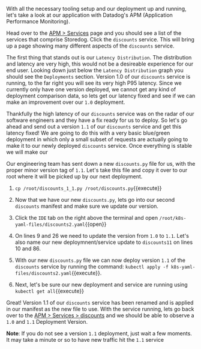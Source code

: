 With all the necessary tooling setup and our deployment up and running, let's take a look at our application with Datadog's APM (Application Performance Monitoring). 

Head over to the <a href="https://app.datadoghq.com/apm/services"> APM > Services</a> page and you should see a list of the services that comprise Storedog. Click the `discounts` service. This will bring up a page showing many different aspects of the `discounts` service.

The first thing that stands out is our `Latency Distribution`. The distribution and latency are very high, this would not be a desireable experience for our end user. Looking down just below the `Latency Distribution` graph you should see the `Deployments` section. Version 1.0 of our `discounts` service is running, to the far right you will see its very high P95 latency. Since we currently only have one version deployed, we cannot get any kind of deployment comparison data, so lets get our latency fixed and see if we can make an improvement over our `1.0` deployment. 

Thankfully the high latency of our `discounts` service was on the radar of our software engineers and they have a fix ready for us to deploy. So let's go ahead and send out a version `1.1` of our `discounts` service and get this latency fixed! We are going to do this with a very basic blue/green deployment in which only a small subset of requests are actually going to make it to our newly deployed `discounts` service. Once everything is stable we will make our

Our engineering team has sent down a new `discounts.py` file for us, with the proper minor version tag of `1.1`. Let's take this file and copy it over to our root where it will be picked up by our next deployment.

1. `cp /root/discounts_1_1.py /root/discounts.py`{{execute}}

1. Now that we have our new `discounts.py`, lets go into our second `discounts` manifest and make sure we update our version.

1. Click the `IDE` tab on the right above the terminal and open `/root/k8s-yaml-files/discounts2.yaml`{{open}}

1. On lines 9 and 26 we need to update the version from `1.0` to `1.1`. Let's also name our new deploymnent/service update to `discounts11` on lines 10 and 86.

1. With our new `discounts.py` file we can now deploy version `1.1` of the `discounts` service by running the command: `kubectl apply -f k8s-yaml-files/discounts2.yaml`{{execute}}.

1. Next, let's be sure our new deployment and service are running using `kubectl get all`{{execute}}

Great! Version 1.1 of our `discounts` service has been renamed and is applied in our manifest as the new file to use. With the service running, lets go back over to the <a href=https://app.datadoghq.com/apm/service/discounts>APM > Services > discounts</a> and we should be able to observe a `1.0` and `1.1` Deployment Version. 

**Note**: If you do not see a version `1.1` deployment, just wait a few moments. It may take a minute or so to have new traffic hit the `1.1` service


